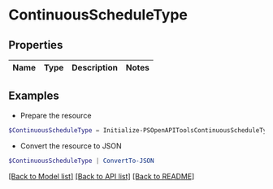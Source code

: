 # ContinuousScheduleType
## Properties

Name | Type | Description | Notes
------------ | ------------- | ------------- | -------------

## Examples

- Prepare the resource
```powershell
$ContinuousScheduleType = Initialize-PSOpenAPIToolsContinuousScheduleType 
```

- Convert the resource to JSON
```powershell
$ContinuousScheduleType | ConvertTo-JSON
```

[[Back to Model list]](../README.md#documentation-for-models) [[Back to API list]](../README.md#documentation-for-api-endpoints) [[Back to README]](../README.md)

